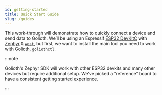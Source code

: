 ```yaml
---
id: getting-started
title: Quick Start Guide
slug: /guides
---
```


This work-through will demonstrate how to quickly connect a device and send data to Golioth. We’ll be using an Espressif [ESP32 DevKitC](https://docs.espressif.com/projects/esp-idf/en/latest/esp32/hw-reference/esp32/get-started-devkitc.html) with [Zephyr](zephyrproject.org) & [`west`](https://docs.zephyrproject.org/latest/guides/west/index.html), but first, we want to install the main tool you need to work with Golioth, `goliothctl`.

:::note

Golioth's Zephyr SDK will work with other ESP32 devkits and many other devices but require additional setup. We've picked a "reference" board to have a consistent getting started experience.

:::
